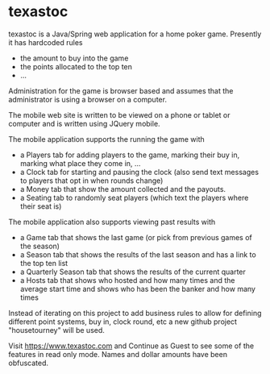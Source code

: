 texastoc
========

texastoc is a Java/Spring web application for a home poker game. Presently it has hardcoded rules 
- the amount to buy into the game
- the points allocated to the top ten
- ...

Administration for the game is browser based and assumes that the administrator is using a browser on a computer.

The mobile web site is written to be viewed on a phone or tablet or computer and is written using JQuery mobile.

The mobile application supports the running the game with
- a Players tab for adding players to the game, marking their buy in, marking what place they come in, ... 
- a Clock tab for starting and pausing the clock (also send text messages to players that opt in when rounds change)
- a Money tab that show the amount collected and the payouts.
- a Seating tab to randomly seat players (which text the players where their seat is)

The mobile application also supports viewing past results with
- a Game tab that shows the last game (or pick from previous games of the season)
- a Season tab that shows the results of the last season and has a link to the top ten list
- a Quarterly Season tab that shows the results of the current quarter  
- a Hosts tab that shows who hosted and how many times and the average start time and shows who has been the banker and how many times

Instead of iterating on this project to add business rules to allow for defining different point systems, buy in, clock round, etc a new github project "housetourney" will be used. 

Visit https://www.texastoc.com and Continue as Guest to see some of the features in read only mode. Names and dollar amounts have been obfuscated.

